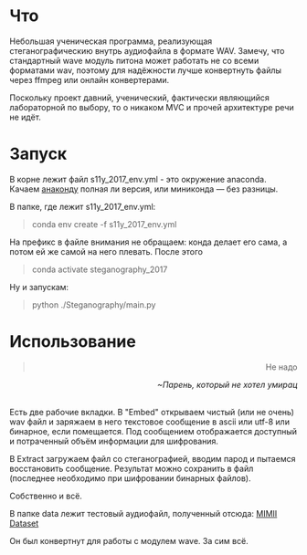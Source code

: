 # Что

Небольшая ученическая программа, реализующая стеганографическию внутрь аудиофайла в формате WAV. Замечу, что стандартный wave модуль питона может работать не со всеми форматами wav, поэтому для надёжности лучше конвертнуть файлы через ffmpeg или онлайн конвертерами.

Поскольку проект давний, ученический, фактически являющийся лабораторной по выбору, то о никаком MVC и прочей архитектуре речи не идёт.

# Запуск

В корне лежит файл s11y_2017_env.yml - это окружение anaconda.
Качаем [анаконду](https://docs.anaconda.com/anaconda/install/) полная ли версия, или миниконда — без разницы.

В папке, где лежит s11y_2017_env.yml:

> conda env create -f s11y_2017_env.yml

На префикс в файле внимания не обращаем: конда делает его сама, а потом ей же самой на него плевать.
После этого

> conda activate steganography_2017

Ну и запускам:

> python ./Steganography/main.py

# Использование

<div style="text-align:right;"><blockquote>Не надо</blockquote> <i>~Парень, который не хотел умирац</i></div>  
  
</br>

Есть две рабочие вкладки. В "Embed" открываем чистый (или не очень) wav файл и заряжаем в него текстовое сообщение в ascii или utf-8 или бинарное, если помещается. Под сообщением отображается доступный и потраченный объём информации для шифрования.

В Extract загружаем файл со стеганографией, вводим парод и пытаемся восстановить сообщение. Результат можно сохранить в файл (последнее необходимо при шифровании бинарных файлов).

Собственно и всё.

В папке data лежит тестовый аудиофайл, полученный отсюда:
[MIMII Dataset](https://zenodo.org/record/3384388#.XZISikZKjb0)

Он был конвертнут для работы с модулем wave. За сим всё.
